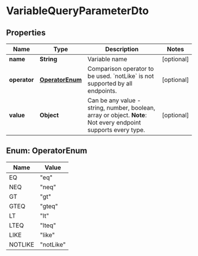 

# VariableQueryParameterDto


## Properties

Name | Type | Description | Notes
------------ | ------------- | ------------- | -------------
**name** | **String** | Variable name |  [optional]
**operator** | [**OperatorEnum**](#OperatorEnum) | Comparison operator to be used. &#x60;notLike&#x60; is not supported by all endpoints. |  [optional]
**value** | **Object** | Can be any value - string, number, boolean, array or object.  **Note**: Not every endpoint supports every type. |  [optional]



## Enum: OperatorEnum

Name | Value
---- | -----
EQ | &quot;eq&quot;
NEQ | &quot;neq&quot;
GT | &quot;gt&quot;
GTEQ | &quot;gteq&quot;
LT | &quot;lt&quot;
LTEQ | &quot;lteq&quot;
LIKE | &quot;like&quot;
NOTLIKE | &quot;notLike&quot;



